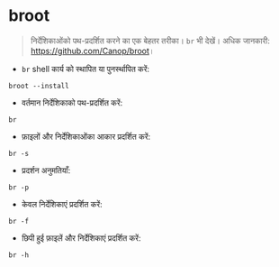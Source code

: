# broot

> निर्देशिकाओंको पथ-प्रदर्शित करने का एक बेहतर तरीका।
> `br` भी देखें।
> अधिक जानकारी: <https://github.com/Canop/broot>।

- `br` shell कार्य को स्थापित या पुनर्स्थापित करें:

`broot --install`

- वर्तमान निर्देशिकाको पथ-प्रदर्शित करें:

`br`

- फ़ाइलों और निर्देशिकाओंका आकार प्रदर्शित करें:

`br -s`

- प्रदर्शन अनुमतियाँ:

`br -p`

- केवल निर्देशिकाएं प्रदर्शित करें:

`br -f`

- छिपी हुई फ़ाइलें और निर्देशिकाएं प्रदर्शित करें:

`br -h`
